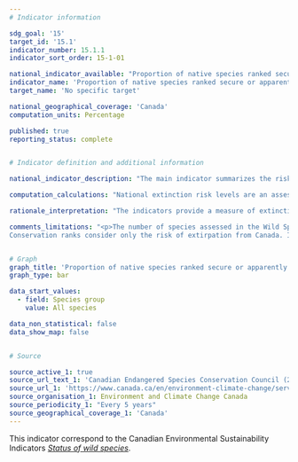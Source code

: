 ```yaml
---
# Indicator information

sdg_goal: '15'
target_id: '15.1'
indicator_number: 15.1.1
indicator_sort_order: 15-1-01

national_indicator_available: "Proportion of native species ranked secure or apparently secure according to the national extinction risk level"
indicator_name: 'Proportion of native species ranked secure or apparently secure according to the national extinction risk level'
target_name: 'No specific target'

national_geographical_coverage: 'Canada'
computation_units: Percentage

published: true
reporting_status: complete


# Indicator definition and additional information

national_indicator_description: "The main indicator summarizes the risk of extinction for individual species in Canada. A species is defined as a population of organisms that does not usually interbreed with other populations, even where they overlap in space and time. <em>(ECCC)</em>"

computation_calculations: "National extinction risk levels are an assessment of the likelihood that a species will disappear from Canada (become extirpated). Risk levels are based on the rarity of the species, recent trends in population size and distribution, and the threats that are present. The proportion of assessed species in each risk category is reported. Also reported is the proportion of species for which the extinction risk is known versus the total number of known species. Species that are not native to Canada are labelled as exotic and not assessed for extinction risk. <em>(ECCC)</em>"

rationale_interpretation: "The indicators provide a measure of extinction risk and an indication of the overall state of biodiversity in Canada, since the loss of a species is a loss of biodiversity. The leading cause of biodiversity loss in Canada and around the world is the loss of habitat to human development. Direct threats such as habitat loss and overharvest can be mitigated through actions such as habitat protection and harvest regulation. Wild species also face the indirect effects of human activities, including invasive species, new diseases, and climate change. Exotic species can become invasive and alter how ecosystems function. <em>(ECCC)</em>"

comments_limitations: "<p>The number of species assessed in the Wild Species report series has increased from 1 670 in 2000 to 29 848 in 2015. However, there are still many species left to assess; the vast majority of them are insects and other invertebrates.<br>
Conservation ranks consider only the risk of extirpation from Canada. In some cases, large changes in population size or distribution may not trigger a change in rank. <em>(ECCC)</em></p>"


# Graph
graph_title: 'Proportion of native species ranked secure or apparently secure, by species'
graph_type: bar

data_start_values:
  - field: Species group
    value: All species

data_non_statistical: false
data_show_map: false


# Source

source_active_1: true
source_url_text_1: 'Canadian Endangered Species Conservation Council (2016) Wild Species 2015: The General Status of Species in Canada, National General Status Working Group.'
source_url_1: 'https://www.canada.ca/en/environment-climate-change/services/environmental-indicators/status-wild-species.html'
source_organisation_1: Environment and Climate Change Canada
source_periodicity_1: "Every 5 years"
source_geographical_coverage_1: 'Canada'
---
```

This indicator correspond to the Canadian Environmental Sustainability Indicators <a href="https://www.canada.ca/en/environment-climate-change/services/environmental-indicators/status-wild-species.html"> <em>Status of wild species</em></a>.
